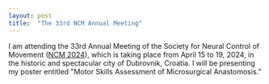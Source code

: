 ```yaml
---
layout: post
title:  "The 33rd NCM Annual Meeting"
---
```


I am attending the 33rd Annual Meeting of the Society for Neural Control of Movement (<a href="https://ncm-society.org/2024-meeting/">NCM 2024</a>), which is taking place from April 15 to 19, 2024, in the historic and spectacular city of Dubrovnik, Croatia. I will be presenting my poster entitled "Motor Skills Assessment of Microsurgical Anastomosis."